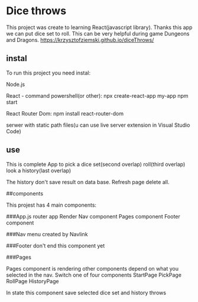 # Dice throws

This project was create to learning React(javascript library).
Thanks this app we can put dice set to roll.
This can be very helpful during game Dungeons and Dragons.
https://krzysztofziemski.github.io/diceThrows/
## instal

To run this project you need instal:

Node.js

React - command powershell(or other):
npx create-react-app my-app 
npm start

React Router Dom:
npm install react-router-dom


serwer with static path files(u can use live server extension in Visual Studio Code)


## use

This is complete App to 
pick a dice set(second overlap)
roll(third overlap)
look a history(last overlap)

The history don't save result on data base. Refresh page delete all.


##components

This projest has 4 main components:

###App.js
router app
Render Nav component
Pages component
Footer component

###Nav
menu created by Navlink 

###Footer
don't end this component yet

###Pages

Pages component is rendering other components depend on what you selected in the nav.
Switch one of four components
StartPage
PickPage
RollPage
HistoryPage

In state this component save selected dice set and history throws



